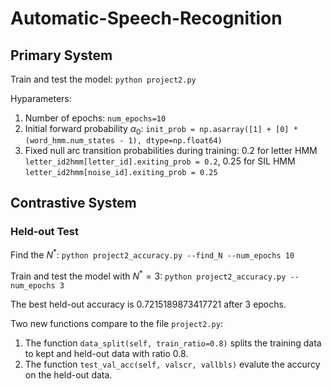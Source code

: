 # Automatic-Speech-Recognition

## Primary System
Train and test the model: ```python project2.py```

Hyparameters:

1. Number of epochs: ```num_epochs=10```
2. Initial forward probability $\alpha_0$: ```init_prob = np.asarray([1] + [0] * (word_hmm.num_states - 1), dtype=np.float64)```
3. Fixed null arc transition probabilities during training: $0.2$ for letter HMM ```letter_id2hmm[letter_id].exiting_prob = 0.2```, $0.25$ for SIL HMM ```letter_id2hmm[noise_id].exiting_prob = 0.25```

## Contrastive System
### Held-out Test
Find the $N^{\ast}$: ```python project2_accuracy.py --find_N --num_epochs 10```

Train and test the model with $N^\ast = 3$: ```python project2_accuracy.py --num_epochs 3```

The best held-out accuracy is $0.7215189873417721$ after 3 epochs.

Two new functions compare to the file ```project2.py```:
1. The function ```data_split(self, train_ratio=0.8)``` splits the training data to kept and held-out data with ratio $0.8$.
2. The function ```test_val_acc(self, valscr, vallbls)``` evalute the accurcy on the held-out data. 

